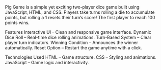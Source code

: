 Pig Game is a simple yet exciting two-player dice game built using JavaScript, HTML, and CSS. Players take turns rolling a die to accumulate points, but rolling a 1 resets their turn’s score! The first player to reach 100 points wins. 

Features
 Interactive UI – Clean and responsive game interface.
 Dynamic Dice Roll – Real-time dice rolling animations.
 Turn-Based System – Clear player turn indicators.
 Winning Condition – Announces the winner automatically.
 Reset Option – Restart the game anytime with a click.

Technologies Used
 HTML – Game structure.
 CSS – Styling and animations.
 JavaScript – Game logic and interactivity.
